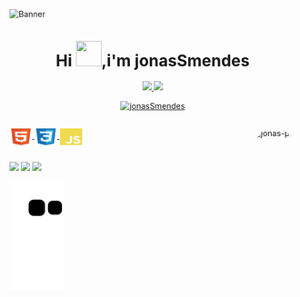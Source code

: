 
![Banner](https://res.cloudinary.com/superfolio/image/upload/v1620689979/68747470733a2f2f692e70696e696d672e636f6d2f6f726967696e616c732f63362f33332f63322f63363333633230656465383266306530636564376435373064626533613166332e676966_yjuh2s.gif)

<h1 align="center">Hi <img src="https://github.com/mitul3737/mitul3737/blob/main/Wave.gif" height="45px" width="45px">,i'm jonasSmendes</h1> 

 <div align="center">
  <a href="https://github.com/jonasSmendes">
  <img height="150" src="https://github-readme-stats.vercel.app/api?username=jonasSmendes&show_icons=true&theme=highcontrast&include_all_commits=false&count_private=true"/>
     <img height="150em" src="https://github-readme-stats.vercel.app/api/top-langs/?username=JonasSMendes&layout=compact&langs_count=7&theme=dracula"/>
  <p><img align="center" src="https://github-readme-streak-stats.herokuapp.com/?user=jonasSmendes&&theme=highcontrast" alt="jonasSmendes" /></p>
   


</div>
  <div style="display: inline_block"><br>
  <img align="center" alt="jonas-HTML" height="30" width="40" src="https://raw.githubusercontent.com/devicons/devicon/master/icons/html5/html5-original.svg">
  <img align="center" alt="jonas-CSS" height="30" width="40" src="https://raw.githubusercontent.com/devicons/devicon/master/icons/css3/css3-original.svg">
  <img align="center" alt="jonas-Js" height="30" width="40" src="https://raw.githubusercontent.com/devicons/devicon/master/icons/javascript/javascript-plain.svg">
  <img align="right" alt="jonas-pic" height="150" style="border-radius:50px;" src="https://media.giphy.com/media/W4IY7zQdRh7Ow/giphy.gif">
</div>

  ##
  
  <div>
  
  <a href="https://www.instagram.com/jonas_mylv/" target="_blank"><img src="https://img.shields.io/badge/-Instagram-%23E4405F?style=for-the-badge&logo=instagram&logoColor=white" target="_blank"></a>
  <a href = "jonas.jsm2903@gmail.com"><img src="https://img.shields.io/badge/-Gmail-%23333?style=for-the-badge&logo=gmail&logoColor=white" target="_blank"></a>
  <a href="https://www.linkedin.com/in/jonas-mendes-98a406226/" target="_blank"><img src="https://img.shields.io/badge/-LinkedIn-%230077B5?style=for-the-badge&logo=linkedin&logoColor=white" target="_blank"></a> 
  </div>

 ![Snake animation](https://github.com/JonasSMendes/JonasSMendes/blob/output/github-contribution-grid-snake.svg)
 

